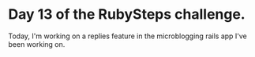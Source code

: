 # Day 13 of the RubySteps challenge.

Today, I'm working on a replies feature in the microblogging rails app I've been working on. 